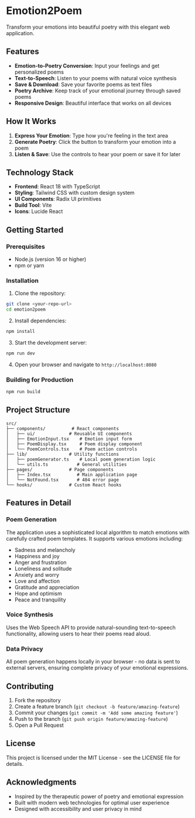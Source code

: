 # Emotion2Poem

Transform your emotions into beautiful poetry with this elegant web application.

## Features

- **Emotion-to-Poetry Conversion**: Input your feelings and get personalized poems
- **Text-to-Speech**: Listen to your poems with natural voice synthesis
- **Save & Download**: Save your favorite poems as text files
- **Poetry Archive**: Keep track of your emotional journey through saved poems
- **Responsive Design**: Beautiful interface that works on all devices

## How It Works

1. **Express Your Emotion**: Type how you're feeling in the text area
2. **Generate Poetry**: Click the button to transform your emotion into a poem
3. **Listen & Save**: Use the controls to hear your poem or save it for later

## Technology Stack

- **Frontend**: React 18 with TypeScript
- **Styling**: Tailwind CSS with custom design system
- **UI Components**: Radix UI primitives
- **Build Tool**: Vite
- **Icons**: Lucide React

## Getting Started

### Prerequisites

- Node.js (version 16 or higher)
- npm or yarn

### Installation

1. Clone the repository:
```bash
git clone <your-repo-url>
cd emotion2poem
```

2. Install dependencies:
```bash
npm install
```

3. Start the development server:
```bash
npm run dev
```

4. Open your browser and navigate to `http://localhost:8080`

### Building for Production

```bash
npm run build
```

## Project Structure

```
src/
├── components/          # React components
│   ├── ui/             # Reusable UI components
│   ├── EmotionInput.tsx    # Emotion input form
│   ├── PoemDisplay.tsx     # Poem display component
│   └── PoemControls.tsx    # Poem action controls
├── lib/                # Utility functions
│   ├── poemGenerator.ts    # Local poem generation logic
│   └── utils.ts           # General utilities
├── pages/              # Page components
│   ├── Index.tsx          # Main application page
│   └── NotFound.tsx       # 404 error page
└── hooks/              # Custom React hooks
```

## Features in Detail

### Poem Generation
The application uses a sophisticated local algorithm to match emotions with carefully crafted poem templates. It supports various emotions including:

- Sadness and melancholy
- Happiness and joy
- Anger and frustration
- Loneliness and solitude
- Anxiety and worry
- Love and affection
- Gratitude and appreciation
- Hope and optimism
- Peace and tranquility

### Voice Synthesis
Uses the Web Speech API to provide natural-sounding text-to-speech functionality, allowing users to hear their poems read aloud.

### Data Privacy
All poem generation happens locally in your browser - no data is sent to external servers, ensuring complete privacy of your emotional expressions.

## Contributing

1. Fork the repository
2. Create a feature branch (`git checkout -b feature/amazing-feature`)
3. Commit your changes (`git commit -m 'Add some amazing feature'`)
4. Push to the branch (`git push origin feature/amazing-feature`)
5. Open a Pull Request

## License

This project is licensed under the MIT License - see the LICENSE file for details.

## Acknowledgments

- Inspired by the therapeutic power of poetry and emotional expression
- Built with modern web technologies for optimal user experience
- Designed with accessibility and user privacy in mind